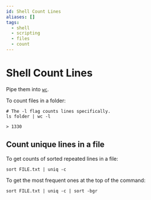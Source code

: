 ```yaml
---
id: Shell Count Lines
aliases: []
tags:
  - shell
  - scripting
  - files
  - count
---
```


# Shell Count Lines

Pipe them into [`wc`](https://ss64.com/bash/wc.html).

To count files in a folder:

```shell
# The -l flag counts lines specifically.
ls folder | wc -l

> 1330
```

## Count unique lines in a file

To get counts of sorted repeated lines in a file:

```shell
sort FILE.txt | uniq -c
```

To get the most frequent ones at the top of the command:

```shell
sort FILE.txt | uniq -c | sort -bgr
``` 